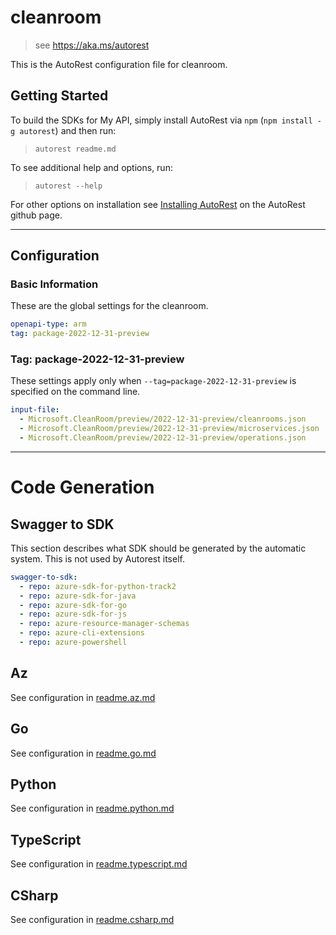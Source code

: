 # cleanroom

> see https://aka.ms/autorest

This is the AutoRest configuration file for cleanroom.

## Getting Started

To build the SDKs for My API, simply install AutoRest via `npm` (`npm install -g autorest`) and then run:

> `autorest readme.md`

To see additional help and options, run:

> `autorest --help`

For other options on installation see [Installing AutoRest](https://aka.ms/autorest/install) on the AutoRest github page.

---

## Configuration

### Basic Information

These are the global settings for the cleanroom.

```yaml
openapi-type: arm
tag: package-2022-12-31-preview
```

### Tag: package-2022-12-31-preview

These settings apply only when `--tag=package-2022-12-31-preview` is specified on the command line.

```yaml $(tag) == 'package-2022-12-31-preview'
input-file:
  - Microsoft.CleanRoom/preview/2022-12-31-preview/cleanrooms.json
  - Microsoft.CleanRoom/preview/2022-12-31-preview/microservices.json
  - Microsoft.CleanRoom/preview/2022-12-31-preview/operations.json
```

---

# Code Generation

## Swagger to SDK

This section describes what SDK should be generated by the automatic system.
This is not used by Autorest itself.

```yaml $(swagger-to-sdk)
swagger-to-sdk:
  - repo: azure-sdk-for-python-track2
  - repo: azure-sdk-for-java
  - repo: azure-sdk-for-go
  - repo: azure-sdk-for-js
  - repo: azure-resource-manager-schemas
  - repo: azure-cli-extensions
  - repo: azure-powershell
```
## Az

See configuration in [readme.az.md](./readme.az.md)

## Go

See configuration in [readme.go.md](./readme.go.md)

## Python

See configuration in [readme.python.md](./readme.python.md)

## TypeScript

See configuration in [readme.typescript.md](./readme.typescript.md)

## CSharp

See configuration in [readme.csharp.md](./readme.csharp.md)
